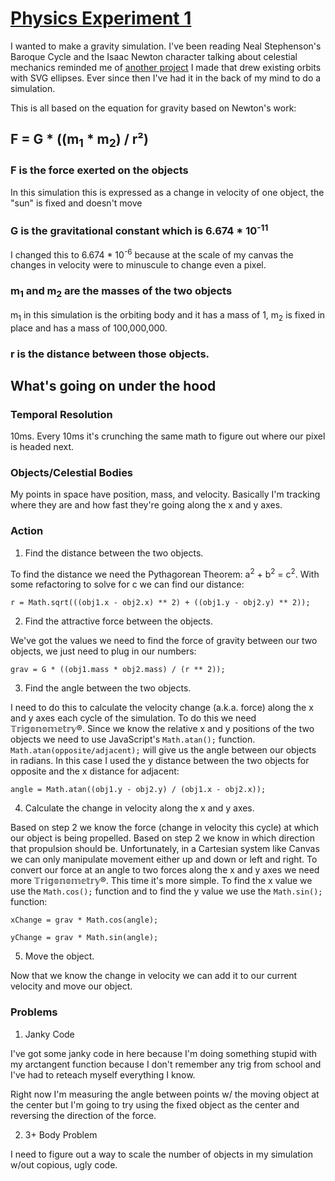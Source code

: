 # [Physics Experiment 1](https://dkallen78.github.io/physics-experiment-1/physics-exp-1.html)

I wanted to make a gravity simulation. I've been reading Neal Stephenson's Baroque
Cycle and the Isaac Newton character talking about celestial mechanics reminded me
of [another project](https://dkallen78.github.io/neo-finder/sentry/sentry.html) I
made that drew existing orbits with SVG ellipses. Ever since then I've had it in
the back of my mind to do a simulation.

This is all based on the equation for gravity based on Newton's work:

## F = G * ((m<sub>1</sub> * m<sub>2</sub>) / r²)

### F is the force exerted on the objects

In this simulation this is expressed as a change in velocity of one object, the
"sun" is fixed and doesn't move

### G is the gravitational constant which is 6.674 * 10<sup>-11</sup>

I changed this to 6.674 * 10<sup>-6</sup> because at the scale of my canvas the
changes in velocity were to minuscule to change even a pixel.

### m<sub>1</sub> and m<sub>2</sub> are the masses of the two objects

m<sub>1</sub> in this simulation is the orbiting body and it has a mass of 1, m<sub>2</sub>
is fixed in place and has a mass of 100,000,000.

### r is the distance between those objects.

## What's going on under the hood

### Temporal Resolution

10ms. Every 10ms it's crunching the same math to figure out where our pixel is headed
next.

### Objects/Celestial Bodies

My points in space have position, mass, and velocity. Basically I'm tracking where
they are and how fast they're going along the x and y axes.

### Action

1. Find the distance between the two objects.

To find the distance we need the Pythagorean Theorem: a<sup>2</sup> + b<sup>2</sup> =
c<sup>2</sup>. With some refactoring to solve for c we can find our distance:

`r = Math.sqrt(((obj1.x - obj2.x) ** 2) + ((obj1.y - obj2.y) ** 2));`

2. Find the attractive force between the objects.

We've got the values we need to find the force of gravity between our two objects,
we just need to plug in our numbers:

`grav = G * ((obj1.mass * obj2.mass) / (r ** 2));`

3. Find the angle between the two objects.

I need to do this to calculate the velocity change (a.k.a. force) along the x and
y axes each cycle of the simulation. To do this we need 𝕋𝕣𝕚𝕘𝕠𝕟𝕠𝕞𝕖𝕥𝕣𝕪®. Since we know the relative x and y positions of the two objects we need to use JavaScript's `Math.atan();` function. `Math.atan(opposite/adjacent);` will give us the angle between
our objects in radians. In this case I used the y distance between the two objects for opposite
and the x distance for adjacent:

`angle = Math.atan((obj1.y - obj2.y) / (obj1.x - obj2.x));`

4. Calculate the change in velocity along the x and y axes.

Based on step 2 we know the force (change in velocity this cycle) at which our object
is being propelled. Based on step 2 we know in which direction that propulsion should
be. Unfortunately, in a Cartesian system like Canvas we can only manipulate movement
either up and down or left and right. To convert our force at an angle to two forces
along the x and y axes we need more 𝕋𝕣𝕚𝕘𝕠𝕟𝕠𝕞𝕖𝕥𝕣𝕪®. This time it's more simple. To
find the x value we use the `Math.cos();` function and to find the y value we use
the `Math.sin();` function:

`xChange = grav * Math.cos(angle);`

`yChange = grav * Math.sin(angle);`

5. Move the object.

Now that we know the change in velocity we can add it to our current velocity and
move our object.

### Problems

1. Janky Code

I've got some janky code in here because I'm doing something stupid with my arctangent
function because I don't remember any trig from school and I've had to reteach myself
everything I know.

Right now I'm measuring the angle between points w/ the moving object at the center
but I'm going to try using the fixed object as the center and reversing the direction
of the force.

2. 3+ Body Problem

I need to figure out a way to scale the number of objects in my simulation w/out
copious, ugly code.
